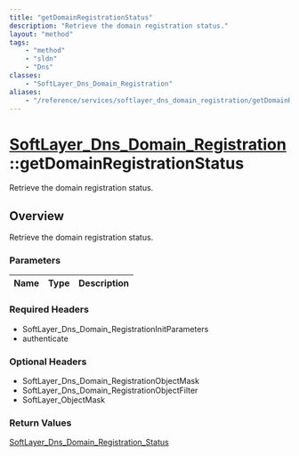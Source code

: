 ```yaml
---
title: "getDomainRegistrationStatus"
description: "Retrieve the domain registration status."
layout: "method"
tags:
    - "method"
    - "sldn"
    - "Dns"
classes:
    - "SoftLayer_Dns_Domain_Registration"
aliases:
    - "/reference/services/softlayer_dns_domain_registration/getDomainRegistrationStatus"
---
```

# [SoftLayer_Dns_Domain_Registration](/reference/services/SoftLayer_Dns_Domain_Registration)::getDomainRegistrationStatus

Retrieve the domain registration status.


## Overview 
Retrieve the domain registration status.

### Parameters 
|Name | Type | Description |
| --- | --- | --- |


### Required Headers
* SoftLayer_Dns_Domain_RegistrationInitParameters
* authenticate

### Optional Headers
* SoftLayer_Dns_Domain_RegistrationObjectMask
* SoftLayer_Dns_Domain_RegistrationObjectFilter
* SoftLayer_ObjectMask

### Return Values
<a href='/reference/datatypes/SoftLayer_Dns_Domain_Registration_Status'>SoftLayer_Dns_Domain_Registration_Status </a>

